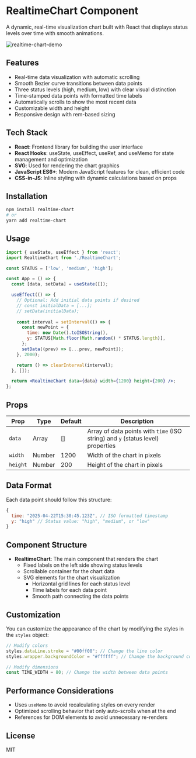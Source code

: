 # RealtimeChart Component

A dynamic, real-time visualization chart built with React that displays status levels over time with smooth animations.

![realtime-chart-demo](https://github.com/user-attachments/assets/fab0534b-07ea-4675-af38-9b07ef74cc61)

## Features


- Real-time data visualization with automatic scrolling
- Smooth Bezier curve transitions between data points
- Three status levels (high, medium, low) with clear visual distinction
- Time-stamped data points with formatted time labels
- Automatically scrolls to show the most recent data
- Customizable width and height
- Responsive design with rem-based sizing

## Tech Stack

- **React**: Frontend library for building the user interface
- **React Hooks**: useState, useEffect, useRef, and useMemo for state management and optimization
- **SVG**: Used for rendering the chart graphics
- **JavaScript ES6+**: Modern JavaScript features for clean, efficient code
- **CSS-in-JS**: Inline styling with dynamic calculations based on props

## Installation

```bash
npm install realtime-chart
# or
yarn add realtime-chart
```

## Usage

```jsx
import { useState, useEffect } from 'react';
import RealtimeChart from './RealtimeChart';

const STATUS = ['low', 'medium', 'high'];

const App = () => {
  const [data, setData] = useState([]);

  useEffect(() => {
    // Optional: Add initial data points if desired
    // const initialData = [...]; 
    // setData(initialData);
    
    const interval = setInterval(() => {
      const newPoint = {
        time: new Date().toISOString(),
        y: STATUS[Math.floor(Math.random() * STATUS.length)],
      };
      setData((prev) => [...prev, newPoint]);
    }, 2000);

    return () => clearInterval(interval);
  }, []);

  return <RealtimeChart data={data} width={1200} height={200} />;
};
```

## Props

| Prop | Type | Default | Description |
|------|------|---------|-------------|
| `data` | Array | [] | Array of data points with `time` (ISO string) and `y` (status level) properties |
| `width` | Number | 1200 | Width of the chart in pixels |
| `height` | Number | 200 | Height of the chart in pixels |

## Data Format

Each data point should follow this structure:

```js
{
  time: "2025-04-22T15:30:45.123Z", // ISO formatted timestamp
  y: "high" // Status value: "high", "medium", or "low"
}
```

## Component Structure

- **RealtimeChart**: The main component that renders the chart
  - Fixed labels on the left side showing status levels
  - Scrollable container for the chart data
  - SVG elements for the chart visualization
    - Horizontal grid lines for each status level
    - Time labels for each data point
    - Smooth path connecting the data points

## Customization

You can customize the appearance of the chart by modifying the styles in the `styles` object:

```jsx
// Modify colors
styles.dataLine.stroke = "#00ff00"; // Change the line color
styles.wrapper.backgroundColor = "#ffffff"; // Change the background color

// Modify dimensions
const TIME_WIDTH = 80; // Change the width between data points
```

## Performance Considerations

- Uses `useMemo` to avoid recalculating styles on every render
- Optimized scrolling behavior that only auto-scrolls when at the end
- References for DOM elements to avoid unnecessary re-renders

## License

MIT

